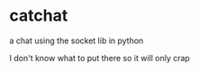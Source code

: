 # catchat
a chat using the socket lib in python

I don't know what to put there so it will only crap
